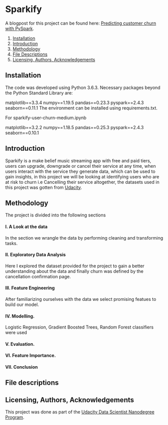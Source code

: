 # Sparkify
A blogpost for this project can be found here: [Predicting customer churn with PySpark](blank.com).


1. [Installation](#installation)
2. [Introduction](#introduction)
3. [Methodology](#methodology)
4. [File Descriptions](#file-descriptions)
5. [Licensing, Authors, Acknowledgements](#licensing-authors-acknowledgements)

## Installation
The code was developed using Python 3.6.3. Necessary packages beyond the Python Standard Library are:

matplotlib==3.3.4
numpy==1.19.5
pandas==0.23.3
pyspark==2.4.3
seaborn==0.11.1 
The environment can be installed using requirements.txt.

For sparkify-user-churn-medium.ipynb

matplotlib==3.2.2
numpy==1.18.5
pandas==0.25.3
pyspark==2.4.3
seaborn==0.10.1

## Introduction

Sparkify is a make belief music streaming app with free and paid tiers, users can upgrade, downgrade or cancel their service at any time, when users interact with the service they generate data, which can be used to gain insights, in this project we will be looking at identifying users who are at risk to churn i.e Cancelling their service altogether, the datasets used in this project was gotten from [Udacity](https://www.udacity.com/).

## Methodology 

The project is divided into the following sections
#### I. A Look at the data
In the section we wrangle the data by performing cleaning and transforming tasks.

#### II. Exploratory Data Analysis
Here I explored the dataset provided for the project to gain a better understanding about the data and finally churn was defined by the cancellation confirmation page.

#### III. Feature Engineering
After familiarizing ourselves with the data we select promising featues to build our model.

#### IV. Modelling.
Logistic Regression, Gradient Boosted Trees, Random Forest classifiers were used

#### V. Evaluation.

#### VI. Feature Importance.

#### VII. Conclusion

## File descriptions


## Licensing, Authors, Acknowledgements

This project was done as part of the [Udacity Data Scientist Nanodegree Program](https://www.udacity.com/course/data-scientist-nanodegree--nd025).
